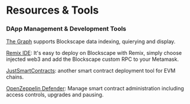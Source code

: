 # Resources & Tools

### DApp Management & Development Tools

[The Graph](https://thegraph.com) supports Blockscape data indexing, quierying and display.

[Remix IDE](https://remix-project.org/): It's easy to deploy on Blockscape with Remix, simply choose injected web3 and add the Blockscape custom RPC to your Metamask.

[JustSmartContracts](https://justsmartcontracts.dev/): another smart contract deployment tool for EVM chains.&#x20;

[OpenZeppelin Defender](https://defender.openzeppelin.com): Manage smart contract administration including access controls, upgrades and pausing.



